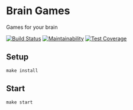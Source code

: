 # Brain Games
Games for your brain

[![Build Status](https://travis-ci.org/clickf5/frontend-project-lvl1.svg?branch=master)](https://travis-ci.org/clickf5/frontend-project-lvl1) [![Maintainability](https://api.codeclimate.com/v1/badges/088ae825c318afffc0e1/maintainability)](https://codeclimate.com/github/clickf5/frontend-project-lvl1/maintainability) [![Test Coverage](https://api.codeclimate.com/v1/badges/088ae825c318afffc0e1/test_coverage)](https://codeclimate.com/github/clickf5/frontend-project-lvl1/test_coverage)

## Setup
``make install``

## Start
``make start``